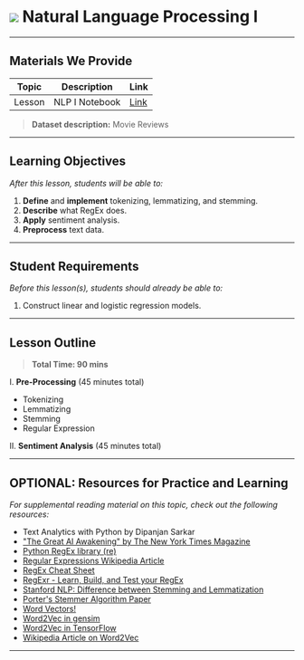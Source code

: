# ![](https://ga-dash.s3.amazonaws.com/production/assets/logo-9f88ae6c9c3871690e33280fcf557f33.png) Natural Language Processing I

---

## Materials We Provide


| Topic | Description | Link |
| --- | --- | --- |
| Lesson | NLP I Notebook | [Link](./starter-code.ipynb)|

> **Dataset description:** Movie Reviews

---

## Learning Objectives

*After this lesson, students will be able to:*
1. **Define** and **implement** tokenizing, lemmatizing, and stemming.
2. **Describe** what RegEx does.
3. **Apply** sentiment analysis.
4. **Preprocess** text data.

---

## Student Requirements

*Before this lesson(s), students should already be able to:*

1. Construct linear and logistic regression models.

---

## Lesson Outline

> **Total Time: 90 mins**

I. **Pre-Processing** (45 minutes total)
- Tokenizing
- Lemmatizing
- Stemming
- Regular Expression

II. **Sentiment Analysis** (45 minutes total)

---

## OPTIONAL: Resources for Practice and Learning

*For supplemental reading material on this topic, check out the following resources:*
- Text Analytics with Python by Dipanjan Sarkar
- ["The Great AI Awakening" by The New York Times Magazine](https://www.nytimes.com/2016/12/14/magazine/the-great-ai-awakening.html)
- [Python RegEx library (re)](https://docs.python.org/3/library/re.html)
- [Regular Expressions Wikipedia Article](https://en.wikipedia.org/wiki/Regular_expression#Patterns_for_non-regular_languages)
- [RegEx Cheat Sheet](http://www.rexegg.com/regex-quickstart.html)
- [RegExr - Learn, Build, and Test your RegEx](https://regexr.com/)
- [Stanford NLP: Difference between Stemming and Lemmatization](https://nlp.stanford.edu/IR-book/html/htmledition/stemming-and-lemmatization-1.html)
- [Porter's Stemmer Algorithm Paper](https://www.cs.toronto.edu/~frank/csc2501/Readings/R2_Porter/Porter-1980.pdf)
- [Word Vectors!](https://blog.acolyer.org/2016/04/21/the-amazing-power-of-word-vectors/)
- [Word2Vec in gensim](https://radimrehurek.com/gensim/models/word2vec.html)
- [Word2Vec in TensorFlow](https://www.tensorflow.org/tutorials/word2vec)
- [Wikipedia Article on Word2Vec](https://en.wikipedia.org/wiki/Word2vec)
---
